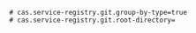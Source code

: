 ```properties
# cas.service-registry.git.group-by-type=true
# cas.service-registry.git.root-directory=
```

